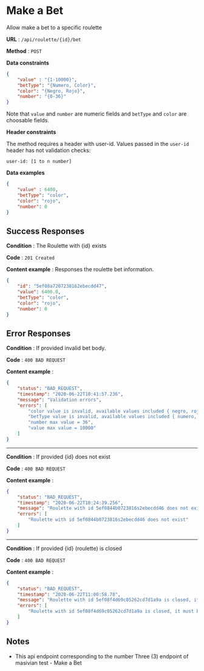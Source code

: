 # Make a Bet

Allow make a bet to a specific roulette

**URL** : `/api/roulette/{id}/bet`

**Method** : `POST`

**Data constraints**

```json
{
    "value" : "{1-10000}",
    "betType": "{Numero, Color}",
    "color": "{Negro, Rojo}",
    "number": "{0-36}"
}
```

Note that `value` and `number` are numeric fields and `betType` and `color` are choosable fields.

**Header constraints**

The method requires a header with user-id. Values passed in the `user-id` header has not validation checks:

```
user-id: [1 to n number]
```

**Data examples**

```json
{
    "value" : 6400,
    "betType": "color",
    "color": "rojo",
    "number": 0
}
```

## Success Responses

**Condition** : The Roulette with {id} exists

**Code** : `201 Created`

**Content example** : Responses the roulette bet information.

```json
{
    "id": "5ef08a7207238162ebecdd47",
    "value": 6400.0,
    "betType": "color",
    "color": "rojo",
    "number": 0
}
```

## Error Responses

**Condition** : If provided invalid bet body.

**Code** : `400 BAD REQUEST`

**Content example** :

```json
{
    "status": "BAD_REQUEST",
    "timestamp": "2020-06-22T10:41:57.236",
    "message": "Validation errors",
    "errors": [
        "color value is invalid, available values included { negro, rojo }",
        "betType value is invalid, available values included { numero, color }",
        "number max value = 36",
        "value max value = 10000"
    ]
}
```
---------------------------------------

**Condition** : If provided {id} does not exist

**Code** : `400 BAD REQUEST`

**Content example** :

```json
{
    "status": "BAD_REQUEST",
    "timestamp": "2020-06-22T10:24:39.256",
    "message": "Roulette with id 5ef0844b0723816s2ebecdd46 does not exist",
    "errors": [
        "Roulette with id 5ef0844b0723816s2ebecdd46 does not exist"
    ]
}
```
---------------------------------------

**Condition** : If provided {id} (roulette) is closed

**Code** : `400 BAD REQUEST`

**Content example** :

```json
{
    "status": "BAD_REQUEST",
    "timestamp": "2020-06-22T11:00:58.78",
    "message": "Roulette with id 5ef08f4d69c05262cd7d1a9a is closed, it must be open to bet",
    "errors": [
        "Roulette with id 5ef08f4d69c05262cd7d1a9a is closed, it must be open to bet"
    ]
}
```

## Notes

* This api endpoint corresponding to the number Three (3) endpoint of masivian test - Make a Bet
